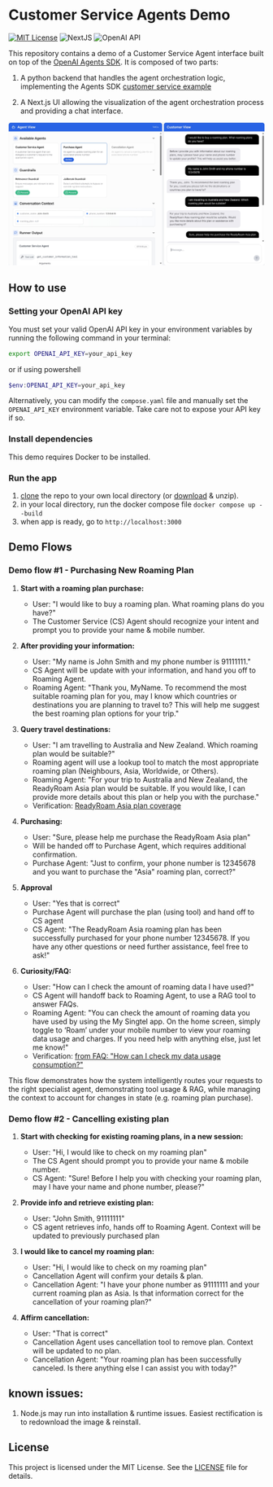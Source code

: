 # Customer Service Agents Demo

[![MIT License](https://img.shields.io/badge/License-MIT-green.svg)](LICENSE)
![NextJS](https://img.shields.io/badge/Built_with-NextJS-blue)
![OpenAI API](https://img.shields.io/badge/Powered_by-OpenAI_API-orange)

This repository contains a demo of a Customer Service Agent interface built on top of the [OpenAI Agents SDK](https://openai.github.io/openai-agents-python/).
It is composed of two parts:

1. A python backend that handles the agent orchestration logic, implementing the Agents SDK [customer service example](https://github.com/openai/openai-agents-python/tree/main/examples/customer_service)

2. A Next.js UI allowing the visualization of the agent orchestration process and providing a chat interface.

![Demo Screenshot](screenshot.jpg)

## How to use

### Setting your OpenAI API key

You must set your valid OpenAI API key in your environment variables by running the following command in your terminal:
```bash
export OPENAI_API_KEY=your_api_key
```

or if using powershell
```powershell
$env:OPENAI_API_KEY=your_api_key
```

Alternatively, you can modify the `compose.yaml` file and manually set the `OPENAI_API_KEY` environment variable. Take care not to expose your API key if so.

### Install dependencies

This demo requires Docker to be installed.

### Run the app
1. [clone](https://docs.github.com/en/repositories/creating-and-managing-repositories/cloning-a-repository) the repo to your own local directory (or [download](https://docs.github.com/en/get-started/start-your-journey/downloading-files-from-github#downloading-a-repositorys-files) & unzip).
2. in your local directory, run the docker compose file `docker compose up --build`
3. when app is ready, go to `http://localhost:3000` 

## Demo Flows

### Demo flow #1 - Purchasing New Roaming Plan

1. **Start with a roaming plan purchase:**
   - User: "I would like to buy a roaming plan. What roaming plans do you have?"
   - The Customer Service (CS) Agent should recognize your intent and prompt you to provide your name & mobile number.

2. **After providing your information:**
   - User: "My name is John Smith and my phone number is 91111111."
   - CS Agent will be update with your information, and hand you off to Roaming Agent.
   - Roaming Agent: "Thank you, MyName. To recommend the most suitable roaming plan for you, may I know which countries or destinations you are planning to travel to? This will help me suggest the best roaming plan options for your trip."

3. **Query travel destinations:**
   - User: "I am travelling to Australia and New Zealand. Which roaming plan would be suitable?"
   - Roaming agent will use a lookup tool to match the most appropriate roaming plan (Neighbours, Asia, Worldwide, or Others).
   - Roaming Agent: "For your trip to Australia and New Zealand, the ReadyRoam Asia plan would be suitable. If you would like, I can provide more details about this plan or help you with the purchase."
   - Verification: [ReadyRoam Asia plan coverage](https://www.singtel.com/personal/products-services/mobile/roaming/all-plans/18-destinations)

4. **Purchasing:**
   - User: "Sure, please help me purchase the ReadyRoam Asia plan"
   - Will be handed off to Purchase Agent, which requires additional confirmation.
   - Purchase Agent: "Just to confirm, your phone number is 12345678 and you want to purchase the "Asia" roaming plan, correct?"
     
5. **Approval**
   - User: "Yes that is correct"
   - Purchase Agent will purchase the plan (using tool) and hand off to CS agent
   - CS Agent: "The ReadyRoam Asia roaming plan has been successfully purchased for your phone number 12345678. If you have any other questions or need further assistance, feel free to ask!"

6. **Curiosity/FAQ:**
   - User: "How can I check the amount of roaming data I have used?" 
   - CS Agent will handoff back to Roaming Agent, to use a RAG tool to answer FAQs.
   - Roaming Agent: "You can check the amount of roaming data you have used by using the My Singtel app. On the home screen, simply toggle to ‘Roam’ under your mobile number to view your roaming data usage and charges. If you need help with anything else, just let me know!"
   - Verification: [from FAQ: "How can I check my data usage consumption?"](https://www.singtel.com/personal/products-services/mobile/roaming/faqs#9)

This flow demonstrates how the system intelligently routes your requests to the right specialist agent, demonstrating tool usage & RAG, while managing the context to account for changes in state (e.g. roaming plan purchase).

### Demo flow #2 - Cancelling existing plan
1. **Start with checking for existing roaming plans, in a new session:**
   - User: "Hi, I would like to check on my roaming plan"
   - The CS Agent should prompt you to provide your name & mobile number.
   - CS Agent: "Sure! Before I help you with checking your roaming plan, may I have your name and phone number, please?"
     
2. **Provide info and retrieve existing plan:**
   - User: "John Smith, 91111111"
   - CS agent retrieves info, hands off to Roaming Agent. Context will be updated to previously purchased plan
     
3. **I would like to cancel my roaming plan:**
   - User: "Hi, I would like to check on my roaming plan"
   - Cancellation Agent will confirm your details & plan.
   - Cancellation Agent: "I have your phone number as 91111111 and your current roaming plan as Asia. Is that information correct for the cancellation of your roaming plan?"
     
4. **Affirm cancellation:**
   - User: "That is correct"
   - Cancellation Agent uses cancellation tool to remove plan. Context will be updated to no plan.
   - Cancellation Agent: "Your roaming plan has been successfully canceled. Is there anything else I can assist you with today?"

## known issues:
1. Node.js may run into installation & runtime issues. Easiest rectification is to redownload the image & reinstall.

## License

This project is licensed under the MIT License. See the [LICENSE](LICENSE) file for details.
